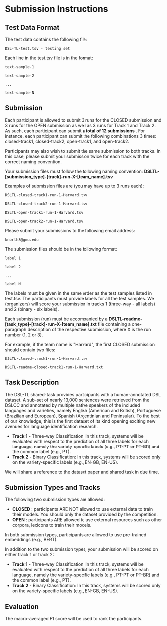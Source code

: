 <h1>Submission Instructions</h1>

<h2>Test Data Format</h2>

The test data contains the following file:

	DSL-TL-test.tsv - testing set

Each line in the test.tsv file is in the format:

	text-sample-1

	text-sample-2

	...

	text-sample-N


<h2>Submission</h2>

Each participant is allowed to submit 3 runs for the CLOSED submission and 3 runs for the OPEN submission as well as 3 runs for Track 1 and Track 2. As such, each participant can submit <b> a total of 12 submissions </b>. For instance, each participant can submit the following combinations 3 times: closed-track1, closed-track2, open-track1, and open-track2. 

Participants may also wish to submit the same submission to both tracks. In this case, please submit your submission twice for each track with the correct naming convention.

Your submission files must follow the following naming convention: <b>DSLTL-[submission_type]-[track]-run-X-[team_name].tsv</b> 

Examples of submission files are (you may have up to 3 runs each):

	DSLTL-closed-track1-run-1-Harvard.tsv
	
	DSLTL-closed-track2-run-1-Harvard.tsv
	
	DSLTL-open-track1-run-1-Harvard.tsv
	
	DSLTL-open-track2-run-1-Harvard.tsv
	

Please submit your submissions to the following email address:

	knorth8@gmu.edu


The submission files should be in the following format:

	label 1

	label 2

	...

	label N

The labels must be given in the same order as the test samples listed in test.tsv. The participants must provide labels for all the test samples. We (organizers) will score your submission in tracks 1 (three-way - all labels) and 2 (binary - six labels). 

Each submission (run) must be accompanied by a <b>DSLTL-readme-[task_type]-[track]-run-X-[team_name].txt</b> file containing a one-paragraph description of the respective submission, where X is the run number (1, 2 or 3). 

For example, if the team name is "Harvard", the first CLOSED submission should contain two files:

	DSLTL-closed-track1-run-1-Harvard.tsv

	DSLTL-readme-closed-track1-run-1-Harvard.txt


<h2>Task Description</h2>

The DSL-TL shared-task provides participants with a human-annotated DSL dataset. A sub-set of nearly 13,000 sentences were retrieved from the DSLCC and annotated by multiple native speakers of the included languages and varieties, namely English (American and British), Portuguese (Brazilian and European), Spanish (Argentinian and Peninsular). To the best of our knowledge, this is the first dataset of its kind opening exciting new avenues for language identification research.

<ul>
  <li><b>Track 1</b> - Three-way Classification: In this track, systems will be evaluated with respect to the prediction of all three labels for each language, namely the variety-specific labels (e.g., PT-PT or PT-BR) and the common label (e.g., PT).</li>
  <li><b>Track 2</b> - Binary Classification: In this track, systems will be scored only on the variety-specific labels (e.g., EN-GB, EN-US).</li>
</ul>

We will share a reference to the dataset paper and shared task in due time. 


<h2>Submission Types and Tracks</h2>

The following two submission types are allowed:

<ul>
  <li><b>CLOSED</b> : participants ARE NOT allowed to use external data to train their models. You should only the dataset provided by the competition. 
  <li><b>OPEN</b> : participants ARE allowed to use external resources such as other corpora, lexicons to train their models.
</ul>

In both submission types, participants are allowed to use pre-trained embeddings (e.g., BERT).

In addition to the two submission types, your submission will be scored on either track 1 or track 2:

<ul>
  <li><b>Track 1</b> - Three-way Classification: In this track, systems will be evaluated with respect to the prediction of all three labels for each language, namely the variety-specific labels (e.g., PT-PT or PT-BR) and the common label (e.g., PT).
 <li><b>Track 2</b> - Binary Classification: In this track, systems will be scored only on the variety-specific labels (e.g., EN-GB, EN-US).
</ul>

<h2>Evaluation</h2>

The macro-averaged F1 score will be used to rank the participants.
